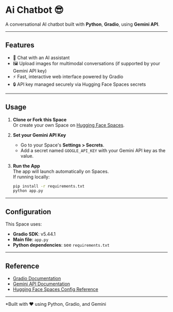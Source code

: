 
# Ai Chatbot 😎

A conversational AI chatbot built with **Python**, **Gradio**, using **Gemini API**.

---

## Features

- 💬 Chat with an AI assistant
- 🖼️ Upload images for multimodal conversations (if supported by your Gemini API key)
- ⚡ Fast, interactive web interface powered by Gradio
- 🔒 API key managed securely via Hugging Face Spaces secrets

---

## Usage

1. **Clone or Fork this Space**  
   Or create your own Space on [Hugging Face Spaces](https://huggingface.co/spaces).

2. **Set your Gemini API Key**  
   - Go to your Space's **Settings > Secrets**.
   - Add a secret named `GOOGLE_API_KEY` with your Gemini API key as the value.

3. **Run the App**  
   The app will launch automatically on Spaces.  
   If running locally:
   ```bash
   pip install -r requirements.txt
   python app.py
   ```

---

## Configuration

This Space uses:

- **Gradio SDK**: v5.44.1
- **Main file**: `app.py`
- **Python dependencies**: see `requirements.txt`

---

## Reference

- [Gradio Documentation](https://www.gradio.app/docs/)
- [Gemini API Documentation](https://ai.google.dev/)
- [Hugging Face Spaces Config Reference](https://huggingface.co/docs/hub/spaces-config-reference)

---


*Built with ❤️ using Python, Gradio, and Gemini
